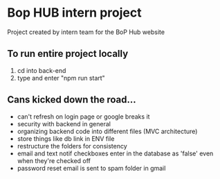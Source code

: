 # Bop HUB intern project
Project created by intern team for the BoP Hub website

## To run entire project locally
1. cd into back-end
2. type and enter "npm run start"

## Cans kicked down the road...
* can't refresh on login page or google breaks it
* security with backend in general
* organizing backend code into different files (MVC architecture)
* store things like db link in ENV file
* restructure the folders for consistency
* email and text notif checkboxes enter in the database as 'false' even when they're checked off
* password reset email is sent to spam folder in gmail

